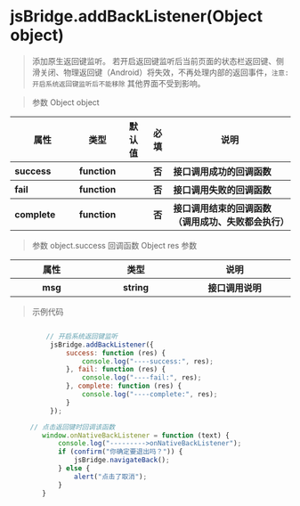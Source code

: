 # jsBridge.addBackListener(Object object)
> 添加原生返回键监听。
  若开启返回键监听后当前页面的状态栏返回键、侧滑关闭、物理返回键（Android）将失效，不再处理内部的返回事件，`注意:开启系统返回键监听后不能移除`
  其他界面不受到影响。

> 参数 Object object
<table>
    <thead>
    <tr>
        <th>属性</th>
        <th>类型</th>
        <th>默认值</th>
        <th>必填</th>
        <th>说明</th>
    </tr>
    </thead>
    <tbody>
    <tr>
        <th style="width: 100px;text-align:left">success</th>
        <th>function</th>
        <th> </th>
        <th>否</th>
        <th style="text-align:left">
            接口调用成功的回调函数
        </th>
    </tr>
    <tr>
        <th style="width: 100px;text-align:left">fail</th>
        <th>function</th>
        <th> </th>
        <th>否</th>
        <th style="text-align:left">
            接口调用失败的回调函数
        </th>
    </tr>
    <tr>
        <th style="width: 100px;text-align:left">complete</th>
        <th>function</th>
        <th> </th>
        <th>否</th>
        <th style="text-align:left">
            接口调用结束的回调函数（调用成功、失败都会执行）
        </th>
    </tr>
    </tbody>
</table>

> 参数 object.success 回调函数 Object res 参数

<table>
    <thead>
    <tr>
        <th>属性</th>
        <th>类型</th>
        <th>说明</th>
    </tr>
    </thead>
    <tbody>
    <tr>
        <th style="width: 200px">msg</th>
        <th style="width: 200px;">string</th>
        <th style="width: 300px;">
            接口调用说明
        </th>
    </tr>
    </tbody>
</table>

> 示例代码
```js

         // 开启系统返回键监听
          jsBridge.addBackListener({
              success: function (res) {
                  console.log("----success:", res);
              }, fail: function (res) {
                  console.log("----fail:", res);
              }, complete: function (res) {
                  console.log("----complete:", res);
              }
          });

     // 点击返回键时回调该函数
        window.onNativeBackListener = function (text) {
            console.log("--------->onNativeBackListener");
            if (confirm("你确定要退出吗？")) {
                jsBridge.navigateBack();
            } else {
                alert("点击了取消");
            }
        }
```
